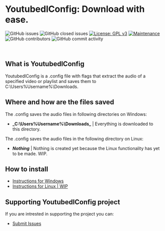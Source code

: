 # YoutubedlConfig: Download with ease.
![GitHub issues](https://img.shields.io/github/issues/hemiipatu/youtubedlconfig?style=for-the-badge)
![GitHub closed issues](https://img.shields.io/github/issues-closed/hemiipatu/youtubedlconfig?style=for-the-badge)
[![License: GPL v3](https://img.shields.io/badge/license-gplv3-blue.svg?style=for-the-badge)](https://www.gnu.org/licenses/gpl-3.0)
[![Maintenance](https://img.shields.io/badge/maintained%3f-no-red.svg?style=for-the-badge)](https://github.com/hemiipatu/minecraftportable/graphs/commit-activity)
![GitHub contributors](https://img.shields.io/github/contributors/hemiipatu/youtubedlconfig?style=for-the-badge)
![GitHub commit activity](https://img.shields.io/github/commit-activity/m/hemiipatu/youtubedlconfig?style=for-the-badge)

&nbsp;

## What is YoutubedlConfig
YoutubedlConfig is a .config file with flags that extract the audio of a specified video or playlist and saves them to C:\Users\%Username%\Downloads\.

## Where and how are the files saved
The .config saves the audio files in following directories on Windows:
 - **_C:\Users\%Username%\Downloads\_** | Everything is downloaded to this directory.

The .config saves the audio files in the following directory on Linux:
 - **_Nothing_** | Nothing is created yet because the Linux functionality has yet to be made. WIP.
  
## How to install
 - [Instructions for Windows](https://github.com/hemiipatu/YoutubedlConfig/wiki/Installation-on-Windows.)
 - [Instructions for Linux | WIP]()

## Supporting YoutubedlConfig project
If you are intrested in supporting the project you can:
 - [Submit Issues](https://github.com/hemiipatu/youtubedlconfig/issues/new)

